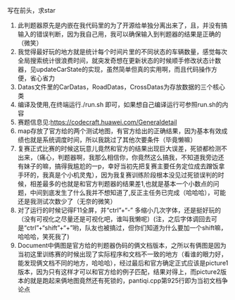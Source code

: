 写在前头，求star

1. 此判题器原先是内嵌在我代码里的为了开源给单独分离出来了，且，并没有搞输入的错误判断，因为我自己用，我可以确保输入到判题器的结果是正确的（微笑）
2. 我觉得最好玩的地方就是统计每个时间片里的不同状态的车辆数量，感觉每次全局搜索统计很浪费时间，就突发奇想在更新状态的时候顺手修改状态计数器，见updateCarState的实现，虽然简单但真的实用啊，而且代码操作方便，省心省力
3. Datas文件里的CarDatas，RoadDatas，CrossDatas为存放数据的三个核心类
4. 编译及使用,在终端运行./run.sh 即可，如果想自己编译运行可参照run.sh的内容
5. 赛题信息见:https://codecraft.huawei.com/Generaldetail
6. map存放了官方给的两个测试地图，有官方给出的正确结果，因为基本有效成绩也就是系统调度时间，所以我跳过了其他次要条件（毕竟懒嘛）
7. 复赛正式比赛的时候这玩意儿竟然和官方的结果出现巨大误差，死锁都检测不出来，（痛心，判题器啊，我那么相信你，你竟然这么搞我，不知道我旁边还有妹子的嘛，搞得我尴尬的一p，幸好当初先把复赛主要任务定位成去蹭饭拿手环的，我真是个小机灵鬼），因为我复赛训练阶段根本没见过死锁误判的时候，相差最多的也就是和官方判题器的结果差1,也就是基本一个小数点的问题，中间到底发生了什么我并不想知道了,反正主任务已完成（哈哈哈），可能还是我测试次数少了（无奈的微笑）
8. 对了运行的时候记得F11全屏，并“ctrl”+“-” 多缩小几次字体，还是挺好玩的（没有可视化之尽量还是可视化吧，谁叫我懒呢）(注，之后字体调回去可是“ctrl”+“shift”+“+”哟，队友也被搞过，但你们知道为什么要加一个shift嘛，哈哈哈，笑死我了)
9. Document中俩图是官方给的判题器伪码的俩文档版本，之所以有俩图是因为当初这里训练赛的时候出现了实际程序和文档不一致的地方（看谁的眼力好，能发现俩文档不同的地方，哈哈哈），经过最后和官方确定正式应该是picture1版本，因为只有这样才可以和官方给的例子匹配，结果对得上，而picture2版本的就是跑起来俩地图竟然还有死锁的，pantiqi.cpp第925行即为当初文档争论点